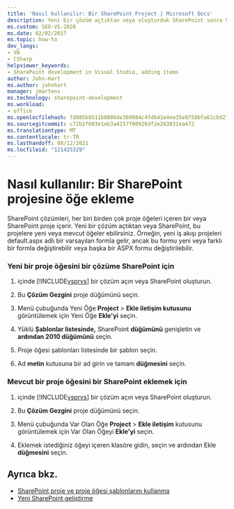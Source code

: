 ```yaml
---
title: 'Nasıl kullanılır: Bir SharePoint Project | Microsoft Docs'
description: Yeni bir çözüm açtıktan veya oluşturduk SharePoint sonra Visual Studio projesinde yeni veya mevcut SharePoint ekleyin.
ms.custom: SEO-VS-2020
ms.date: 02/02/2017
ms.topic: how-to
dev_langs:
- VB
- CSharp
helpviewer_keywords:
- SharePoint development in Visual Studio, adding items
author: John-Hart
ms.author: johnhart
manager: jmartens
ms.technology: sharepoint-development
ms.workload:
- office
ms.openlocfilehash: fd885b8511b8886de389984c4fd641e4ee35e9758bfa61cbd274fb7081171e75
ms.sourcegitcommit: c72b2f603e1eb3a4157f00926df2e263831ea472
ms.translationtype: MT
ms.contentlocale: tr-TR
ms.lasthandoff: 08/12/2021
ms.locfileid: "121425329"
---
```

# <a name="how-to-add-items-to-a-sharepoint-project"></a>Nasıl kullanılır: Bir SharePoint projesine öğe ekleme
  SharePoint çözümleri, her biri birden çok proje öğeleri içeren bir veya SharePoint proje içerir. Yeni bir çözüm açtıktan veya SharePoint, bu projelere yeni veya mevcut öğeler ebilirsiniz. Örneğin, yeni iş akışı projeleri default.aspx adlı bir varsayılan formla gelir, ancak bu formu yeni veya farklı bir formla değiştirebilir veya başka bir ASPX formu değiştirilebilir.

### <a name="to-add-a-new-project-item-to-a-sharepoint-solution"></a>Yeni bir proje öğesini bir çözüme SharePoint için

1. içinde [!INCLUDE[vsprvs](../sharepoint/includes/vsprvs-md.md)] bir çözüm açın veya SharePoint oluşturun.

2. Bu **Çözüm Gezgini** proje düğümünü seçin.

3. Menü çubuğunda Yeni Öğe **Project**  >  **Ekle iletişim kutusunu** görüntülemek için Yeni Öğe **Ekle'yi** seçin.

4. Yüklü **Şablonlar listesinde,** SharePoint **düğümünü** genişletin ve **ardından 2010 düğümünü** seçin.

5. Proje öğesi şablonları listesinde bir şablon seçin.

6. Ad **metin** kutusuna bir ad girin ve tamam **düğmesini** seçin.

### <a name="to-add-an-existing-project-item-to-a-sharepoint-solution"></a>Mevcut bir proje öğesini bir SharePoint eklemek için

1. içinde [!INCLUDE[vsprvs](../sharepoint/includes/vsprvs-md.md)] bir çözüm açın veya SharePoint oluşturun.

2. Bu **Çözüm Gezgini** proje düğümünü seçin.

3. Menü çubuğunda Var Olan Öğe **Project**  >  **Ekle iletişim** kutusunu görüntülemek için Var Olan Öğeyi **Ekle'yi** seçin.

4. Eklemek istediğiniz öğeyi içeren klasöre gidin, seçin ve ardından Ekle **düğmesini** seçin.

## <a name="see-also"></a>Ayrıca bkz.
- [SharePoint proje ve proje öğesi şablonlarını kullanma](../sharepoint/sharepoint-project-and-project-item-templates.md)
- [Yeni SharePoint geliştirme](../sharepoint/developing-sharepoint-solutions.md)
